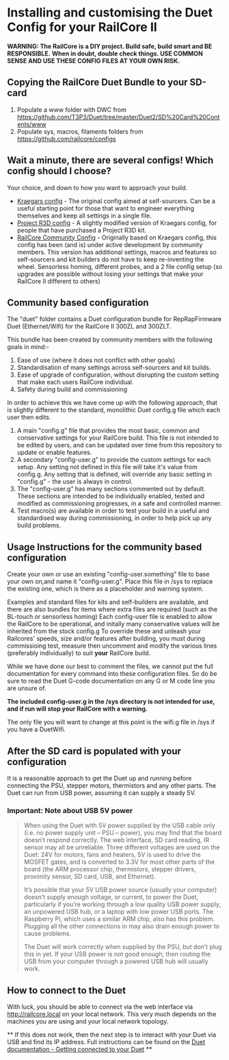 # Installing and customising the Duet Config for your RailCore II

**WARNING: The RailCore is a DIY project. Build safe, build smart and BE RESPONSIBLE.**
**When in doubt, double check things. USE COMMON SENSE AND USE THESE CONFIG FILES AT YOUR OWN RISK.**

## Copying the RailCore Duet Bundle to your SD-card

1. Populate a www folder with DWC from https://github.com/T3P3/Duet/tree/master/Duet2/SD%20Card%20Contents/www
1. Populate sys, macros, filaments folders from https://github.com/railcore/configs

## Wait a minute, there are several configs! Which config should I choose?

Your choice, and down to how you want to approach your build.

 * [Kraegars config](https://github.com/railcore/configs/tree/master/unmaintained/Kraegars/300ZL) - The original config aimed at self-sourcers. Can be a useful starting point for those that want to engineer everything themselves and keep all settings in a single file.
 * [Project R3D config](https://github.com/railcore/configs/tree/master/unmaintained/ProjectR3D/300ZL) - A slightly modified version of Kraegars config, for people that have purchased a Project R3D kit.
 * [RailCore Community Config](https://github.com/railcore/configs/) - Originally based on Kraegars config, this config has been (and is) under active development by community members. This version has additional settings, macros and features so self-sourcers and kit builders do not have to keep re-inventing the wheel. Sensorless homing, different probes, and a 2 file config setup (so upgrades are possible without losing your settings that make your RailCore II different to others)

## Community based configuration

The "duet" folder contains a Duet configuration bundle for RepRapFirmware Duet (Ethernet/Wifi) for the RailCore II 300ZL and 300ZLT.

This bundle has been created by community members with the following goals in mind:-

 1. Ease of use (where it does not conflict with other goals)
 1. Standardisation of many settings across self-sourcers and kit builds.
 1. Ease of upgrade of configuration, without disrupting the custom setting that make each users RailCore individual.
 1. Safety during build and commissioning
 
 In order to achieve this we have come up with the following approach, that is slightly different to the standard, monolithic Duet config.g file which each user then edits.
 
 1. A main "config.g" file that provides the most basic, common and conservative settings for your RailCore build. This file is not intended to be edited by users, and can be updated over time from this repository to update or enable features.
 1. A secondary "config-user.g" to provide the custom settings for each setup. Any setting not defined in this file will take it's value from config.g. Any setting that is defined, will override any basic setting in "config.g" - the user is always in control.
 1. The "config-user.g" has many sections commented out by default. These sections are intended to be individually enabled, tested and modified as commissioning progresses, in a safe and controlled manner.
 1. Test macro(s) are available in order to test your build in a useful and standardised way during commissioning, in order to help pick up any build problems.

## Usage Instructions for the community based configuration

Create your own or use an existing "config-user.something" file to base your own on,and name it "config-user.g".
Place this file in /sys to replace the existing one, which is there as a placeholder and warning system.

Examples and standard files for kits and self-builders are available, and there are also bundles for items where extra files are required (such as the BL-touch or sensorless homing) 
Each config-user file is enabled to allow the RailCore to be operational, and initally many conservative values
will be inherited from the stock config.g
To override these and unleash your Railcores' speeds, size and/or features after building, you must during commissioing test, measure then uncomment and modify the various lines (preferably individually) to suit **your** RailCore build.

While we have done our best to comment the files, we cannot put the full documentation for every command into these configuration files.
So do be sure to read the Duet G-code documentation on any G or M code line you are unsure of.

 **The included config-user.g in the /sys directory is not intended for use, and if run will stop your RailCore with a warning.**
 
 The only file you will want to change at this point is the wifi.g file in /sys if you have a DuetWifi.
 
## After the SD card is populated with your configuration

It is a reasonable approach to get the Duet up and running before connecting the PSU, stepper motors, thermistors and any other parts. The Duet can run from USB power, assuming it can supply a steady 5V.

### Important: Note about USB 5V power

> When using the Duet with 5V power supplied by the USB cable only (i.e. no power supply unit – PSU – power), you may find that the board doesn’t respond correctly. The web interface, SD card reading, IR sensor may all be unreliable. Three different voltages are used on the Duet: 24V for motors, fans and heaters, 5V is used to drive the MOSFET gates, and is converted to 3.3V for most other parts of the board (the ARM processor chip, thermistors, stepper drivers, proximity sensor, SD card, USB, and Ethernet).
> 
> It’s possible that your 5V USB power source (usually your computer) doesn’t supply enough voltage, or current, to power the Duet, particularly if you’re working through a low quality USB power supply, an unpowered USB hub, or a laptop with low power USB ports. The Raspberry Pi, which uses a similar ARM chip, also has this problem. Plugging all the other connections in may also drain enough power to cause problems.
>
> The Duet will work correctly when supplied by the PSU, but don’t plug this in yet. If your USB power is not good enough, then routing the USB from your computer through a powered USB hub will usually work.

## How to connect to the Duet

With luck, you should be able to connect via the web interface via http://railcore.local on your local network. This very much depends on the machines you are using and your local network topology.

** If this does not work, then the next step is to interact with your Duet via USB and find its IP address. Full instructions can be found on the [Duet documentation - Getting connected to your Duet](https://duet3d.dozuki.com/Guide/1.%29+Getting+Connected+to+your+Duet/7) **
